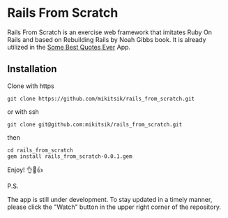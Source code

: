 # Rails From Scratch

Rails From Scratch is an exercise web framework that imitates Ruby On Rails and based on Rebuilding Rails by Noah Gibbs book. It is already utilized in the [Some Best Quotes Ever](https://github.com/mikitsik/some_best_quotes_ever) App.

## Installation

Clone with https

`git clone https://github.com/mikitsik/rails_from_scratch.git`

or with ssh

`git clone git@github.com:mikitsik/rails_from_scratch.git`

then

```
cd rails_from_scratch
gem install rails_from_scratch-0.0.1.gem
```
Enjoy! &#128076;&#128578;&#128077;

P.S.

The app is still under development. To stay updated in a timely manner, please click the "Watch" button in the upper right corner of the repository.

